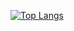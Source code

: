 [![Top Langs](https://github-readme-stats.vercel.app/api/top-langs/?username=Babo09)](https://github.com/Babo09/github-readme-stats)

